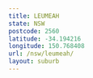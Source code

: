 ```yaml
---
title: LEUMEAH
state: NSW
postcode: 2560
latitude: -34.194216
longitude: 150.768408
url: /nsw/leumeah/
layout: suburb
---
```

